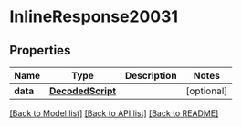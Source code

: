 # InlineResponse20031

## Properties
Name | Type | Description | Notes
------------ | ------------- | ------------- | -------------
**data** | [**DecodedScript**](DecodedScript.md) |  | [optional] 

[[Back to Model list]](../README.md#documentation-for-models) [[Back to API list]](../README.md#documentation-for-api-endpoints) [[Back to README]](../README.md)

